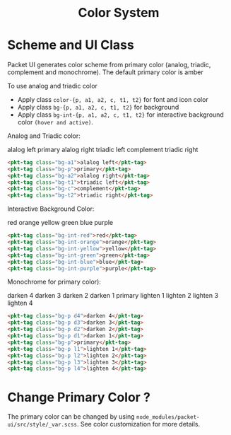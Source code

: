<h1 style="text-align: center; border: 0; margin-top: 0;">Color System</h1>
<div style="text-align: center; font-size: 5rem;">
    <pkt-icon set="adwaita" name="preferences-color"></pkt-icon>
</div>

# Scheme and UI Class
Packet UI generates color scheme from primary color (analog, triadic, complement
and monochrome). The default primary color is <span class="pkt-tag">amber</span>

To use analog and triadic color
- Apply class `color-{p, a1, a2, c, t1, t2}` for font and icon color
- Apply class `bg-{p, a1, a2, c, t1, t2}` for background
- Apply class `bg-int-{p, a1, a2, c, t1, t2}` for interactive background color `(hover and active)`.

Analog and Triadic color:
<div class="flex">
    <pkt-tag class="bg-a1">alalog left</pkt-tag>
    <pkt-tag class="bg-p">primary</pkt-tag>
    <pkt-tag class="bg-a2">alalog right</pkt-tag>
    <pkt-tag class="bg-t1">triadic left</pkt-tag>
    <pkt-tag class="bg-c">complement</pkt-tag>
    <pkt-tag class="bg-t2">triadic right</pkt-tag>
</div>

```html
<pkt-tag class="bg-a1">alalog left</pkt-tag>
<pkt-tag class="bg-p">primary</pkt-tag>
<pkt-tag class="bg-a2">alalog right</pkt-tag>
<pkt-tag class="bg-t1">triadic left</pkt-tag>
<pkt-tag class="bg-c">complement</pkt-tag>
<pkt-tag class="bg-t2">triadic right</pkt-tag>
```

Interactive Background Color:
<div class="flex">
    <pkt-tag class="bg-int-red">red</pkt-tag>
    <pkt-tag class="bg-int-orange">orange</pkt-tag>
    <pkt-tag class="bg-int-yellow">yellow</pkt-tag>
    <pkt-tag class="bg-int-green">green</pkt-tag>
    <pkt-tag class="bg-int-blue">blue</pkt-tag>
    <pkt-tag class="bg-int-purple">purple</pkt-tag>
</div>

```html
<pkt-tag class="bg-int-red">red</pkt-tag>
<pkt-tag class="bg-int-orange">orange</pkt-tag>
<pkt-tag class="bg-int-yellow">yellow</pkt-tag>
<pkt-tag class="bg-int-green">green</pkt-tag>
<pkt-tag class="bg-int-blue">blue</pkt-tag>
<pkt-tag class="bg-int-purple">purple</pkt-tag>
```

Monochrome for primary color):
<div class="flex">
    <pkt-tag class="bg-p d4">darken 4</pkt-tag>
    <pkt-tag class="bg-p d3">darken 3</pkt-tag>
    <pkt-tag class="bg-p d2">darken 2</pkt-tag>
    <pkt-tag class="bg-p d1">darken 1</pkt-tag>
    <pkt-tag class="bg-p">primary</pkt-tag>
    <pkt-tag class="bg-p l1">lighten 1</pkt-tag>
    <pkt-tag class="bg-p l2">lighten 2</pkt-tag>
    <pkt-tag class="bg-p l3">lighten 3</pkt-tag>
    <pkt-tag class="bg-p l4">lighten 4</pkt-tag>
</div>

```html
<pkt-tag class="bg-p d4">darken 4</pkt-tag>
<pkt-tag class="bg-p d3">darken 3</pkt-tag>
<pkt-tag class="bg-p d2">darken 2</pkt-tag>
<pkt-tag class="bg-p d1">darken 1</pkt-tag>
<pkt-tag class="bg-p">primary</pkt-tag>
<pkt-tag class="bg-p l1">lighten 1</pkt-tag>
<pkt-tag class="bg-p l2">lighten 2</pkt-tag>
<pkt-tag class="bg-p l3">lighten 3</pkt-tag>
<pkt-tag class="bg-p l4">lighten 4</pkt-tag>
```

# Change Primary Color ?
The primary color can be changed by using `node_modules/packet-ui/src/style/_var.scss`.
See color customization for more details.
